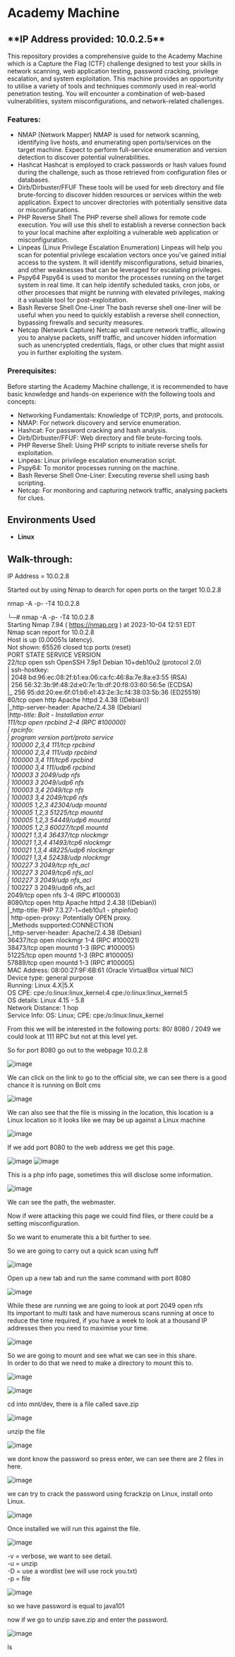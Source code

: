 <h1>Academy Machine</h1>

<h2>**IP Address provided: 10.0.2.5**</h2>

This repository provides a comprehensive guide to the Academy Machine which is a Capture the Flag (CTF) challenge designed to test your skills in network scanning, web application testing, password cracking, privilege escalation, and system exploitation. This machine provides an opportunity to utilise a variety of tools and techniques commonly used in real-world penetration testing. You will encounter a combination of web-based vulnerabilities, system misconfigurations, and network-related challenges.

### Features:
- NMAP (Network Mapper)
NMAP is used for network scanning, identifying live hosts, and enumerating open ports/services on the target machine. Expect to perform full-service enumeration and version detection to discover potential vulnerabilities.
- Hashcat
Hashcat is employed to crack passwords or hash values found during the challenge, such as those retrieved from configuration files or databases.
- Dirb/Dirbuster/FFUF
These tools will be used for web directory and file brute-forcing to discover hidden resources or services within the web application. Expect to uncover directories with potentially sensitive data or misconfigurations.
- PHP Reverse Shell
The PHP reverse shell allows for remote code execution. You will use this shell to establish a reverse connection back to your local machine after exploiting a vulnerable web application or misconfiguration.
- Linpeas (Linux Privilege Escalation Enumeration)
Linpeas will help you scan for potential privilege escalation vectors once you've gained initial access to the system. It will identify misconfigurations, setuid binaries, and other weaknesses that can be leveraged for escalating privileges.
- Pspy64
Pspy64 is used to monitor the processes running on the target system in real time. It can help identify scheduled tasks, cron jobs, or other processes that might be running with elevated privileges, making it a valuable tool for post-exploitation.
- Bash Reverse Shell One-Liner
The bash reverse shell one-liner will be useful when you need to quickly establish a reverse shell connection, bypassing firewalls and security measures.
- Netcap (Network Capture)
Netcap will capture network traffic, allowing you to analyse packets, sniff traffic, and uncover hidden information such as unencrypted credentials, flags, or other clues that might assist you in further exploiting the system.


### Prerequisites:
Before starting the Academy Machine challenge, it is recommended to have basic knowledge and hands-on experience with the following tools and concepts:

- Networking Fundamentals: Knowledge of TCP/IP, ports, and protocols.
- NMAP: For network discovery and service enumeration.
- Hashcat: For password cracking and hash analysis.
- Dirb/Dirbuster/FFUF: Web directory and file brute-forcing tools.
- PHP Reverse Shell: Using PHP scripts to initiate reverse shells for exploitation.
- Linpeas: Linux privilege escalation enumeration script.
- Pspy64: To monitor processes running on the machine.
- Bash Reverse Shell One-Liner: Executing reverse shell using bash scripting.
- Netcap: For monitoring and capturing network traffic, analysing packets for clues.

<h2>Environments Used </h2>

- <b>Linux</b>

<h2>Walk-through:</h2>

IP Address = 10.0.2.8

Started out by using Nmap to dearch for open ports on the target 10.0.2.8

nmap -A -p- -T4 10.0.2.8

└─# nmap -A -p- -T4 10.0.2.8  
Starting Nmap 7.94 ( https://nmap.org ) at 2023-10-04 12:51 EDT  
Nmap scan report for 10.0.2.8  
Host is up (0.00051s latency).  
Not shown: 65526 closed tcp ports (reset)  
PORT STATE SERVICE VERSION  
22/tcp open ssh OpenSSH 7.9p1 Debian 10+deb10u2 (protocol 2.0)  
| ssh-hostkey:  
| 2048 bd:96:ec:08:2f:b1:ea:06:ca:fc:46:8a:7e:8a:e3:55 (RSA)  
| 256 56:32:3b:9f:48:2d:e0:7e:1b:df:20:f8:03:60:56:5e (ECDSA)  
|_ 256 95:dd:20:ee:6f:01:b6:e1:43:2e:3c:f4:38:03:5b:36 (ED25519)  
80/tcp open http Apache httpd 2.4.38 ((Debian))  
|_http-server-header: Apache/2.4.38 (Debian)  
|*http-title: Bolt - Installation error  
111/tcp open rpcbind 2-4 (RPC #100000)  
| rpcinfo:  
| program version port/proto service  
| 100000 2,3,4 111/tcp rpcbind  
| 100000 2,3,4 111/udp rpcbind  
| 100000 3,4 111/tcp6 rpcbind  
| 100000 3,4 111/udp6 rpcbind  
| 100003 3 2049/udp nfs  
| 100003 3 2049/udp6 nfs  
| 100003 3,4 2049/tcp nfs  
| 100003 3,4 2049/tcp6 nfs  
| 100005 1,2,3 42304/udp mountd  
| 100005 1,2,3 51225/tcp mountd  
| 100005 1,2,3 54449/udp6 mountd  
| 100005 1,2,3 60027/tcp6 mountd  
| 100021 1,3,4 36437/tcp nlockmgr  
| 100021 1,3,4 41493/tcp6 nlockmgr  
| 100021 1,3,4 48225/udp6 nlockmgr  
| 100021 1,3,4 52438/udp nlockmgr  
| 100227 3 2049/tcp nfs_acl  
| 100227 3 2049/tcp6 nfs_acl  
| 100227 3 2049/udp nfs_acl  
|* 100227 3 2049/udp6 nfs_acl  
2049/tcp open nfs 3-4 (RPC #100003)  
8080/tcp open http Apache httpd 2.4.38 ((Debian))  
|_http-title: PHP 7.3.27-1~deb10u1 - phpinfo()  
| http-open-proxy: Potentially OPEN proxy.  
|_Methods supported:CONNECTION  
|_http-server-header: Apache/2.4.38 (Debian)  
36437/tcp open nlockmgr 1-4 (RPC #100021)  
38473/tcp open mountd 1-3 (RPC #100005)  
51225/tcp open mountd 1-3 (RPC #100005)  
57889/tcp open mountd 1-3 (RPC #100005)  
MAC Address: 08:00:27:9F:6B:61 (Oracle VirtualBox virtual NIC)  
Device type: general purpose  
Running: Linux 4.X|5.X  
OS CPE: cpe:/o:linux:linux_kernel:4 cpe:/o:linux:linux_kernel:5  
OS details: Linux 4.15 - 5.8  
Network Distance: 1 hop  
Service Info: OS: Linux; CPE: cpe:/o:linux:linux_kernel

From this we will be interested in the following ports: 80/ 8080 / 2049 we could look at 111 RPC but not at this level yet.

So for port 8080 go out to the webpage 10.0.2.8

![image](https://github.com/user-attachments/assets/b134ac3f-6530-4bce-921d-2a835d16cf47)

We can click on the link to go to the official site, we can see there is a good chance it is running on Bolt cms

![image](https://github.com/user-attachments/assets/a2f48ba3-fc73-4d4d-8786-f5c3514d485c)

We can also see that the file is missing in the location, this location is a Linux location so it looks like we may be up against a Linux machine

![image](https://github.com/user-attachments/assets/dc78831a-3487-4bbb-8560-ecf14dffc0b0)

If we add port 8080 to the web address we get this page.

![image](https://github.com/user-attachments/assets/640d16dc-9604-4910-a381-ce9fc90b1e3f)
![image](https://github.com/user-attachments/assets/d6e6487c-ca6f-4c18-8681-50c7e9fa6d75)

This is a php info page, sometimes this will disclose some information.

![image](https://github.com/user-attachments/assets/ae009d6c-27f4-4bf8-be1f-2e683ea97d0b)

We can see the path, the webmaster.

Now if were attacking this page we could find files, or there could be a setting misconfiguration.

So we want to enumerate this a bit further to see.

So we are going to carry out a quick scan using fuff

![image](https://github.com/user-attachments/assets/680ee934-1486-4fac-bd7e-fef5951233e5)

Open up a new tab and run the same command with port 8080

![image](https://github.com/user-attachments/assets/e379c9a1-b328-4622-8c7c-52ddfa9bf554)

While these are running we are going to look at port 2049 open nfs  
Its important to multi task and have numerous scans running at once to reduce the time required, if you have a week to look at a thousand IP addresses then you need to maximise your time.

![image](https://github.com/user-attachments/assets/74dd124c-ce25-4b31-b6e2-339d90b509f3)

So we are going to mount and see what we can see in this share.  
In order to do that we need to make a directory to mount this to.

![image](https://github.com/user-attachments/assets/f05e9ff6-0a5e-453e-9ff3-5740735eea92)

![image](https://github.com/user-attachments/assets/bac53e12-8b33-4fdc-9e3a-ed841b762fcd)

cd into mnt/dev, there is a file called save.zip

![image](https://github.com/user-attachments/assets/3a031169-fbf6-43b4-9ec9-f175af7b497c)

unzip the file

![image](https://github.com/user-attachments/assets/7e4126ec-baf2-451b-9bf5-c5340a138eed)

we dont know the password so press enter, we can see there are 2 files in here.

![image](https://github.com/user-attachments/assets/9bc0b8dd-5ed2-4147-8316-4c002bbeb1cb)

we can try to crack the password using fcrackzip on Linux, install onto Linux.

![image](https://github.com/user-attachments/assets/02d925bd-46fe-4879-ab4a-25b935543892)

Once installed we will run this against the file.

![image](https://github.com/user-attachments/assets/d6bc5173-20e6-4012-a170-085d14aed60c)

-v = verbose, we want to see detail.  
-u = unzip  
-D = use a wordlist (we will use rock you.txt)  
-p = file

![image](https://github.com/user-attachments/assets/7a1a3173-1862-44ff-94c2-484b8bfac269)

so we have password is equal to java101

now if we go to unzip save.zip and enter the password.

![image](https://github.com/user-attachments/assets/a427db2b-f6ba-4251-8922-182f533b2b7d)

ls



































